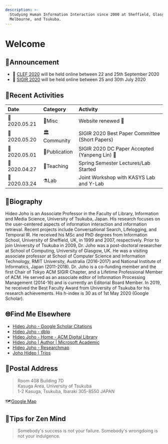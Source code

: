 ```yaml
---
description: >-
  Studying Human Information Interaction since 2000 at Sheffield, Glasgow,
  Melbourne, and Tsukuba.
---
```


# Welcome

## 📢Announcement

* 📆 [CLEF 2020](https://clef2020.clef-initiative.eu/) will be held online between 22 and 25th September 2020
* 📆 [SIGIR 2020](http://sigir.org/sigir2020/) will be held online between 25 and 30th July 2020

## 🐾Recent Activities

| Date | Category | Activity |
| :--- | :--- | :--- |
| 📆2020.05.21 | 🏡Misc | Website renewed 🎊 |
| 📆2020.05.20 | 🏛Community | SIGIR 2020 Best Paper Committee \(Short Papers\) |
| 📆2020.05.01 | 💎Publication | SIGIR 2020 DC Paper Accepted \(Yanpeng Lin\) 🎉 |
| 📆2020.04.27 | 🥋Teaching | Spring Semester Lectures/Lab Started |
| 📆2020.03.24 | ⚗Lab | Joint Workshop with KASYS Lab and Y-Lab |

## 👤Biography

Hideo Joho is an Associate Professor in the Faculty of Library, Information and Media Science, University of Tsukuba, Japan. His research focuses on the user-centered aspects of information interaction and information retrieval. Recent projects include Conversational Search, Lifelogging, and Temporal IR. He received his MSc and PhD degrees from Information School, University of Sheffield, UK, in 1999 and 2007, respectively. Prior to join University of Tsukuba in 2009, Dr. Joho was a post-doctoral researcher at School of Computing, University of Glasgow, UK. He was a visiting associate professor at School of Computer Science and Information Technology, RMIT University, Australia \(2016-2017\) and National Institute of Informatics, Japan \(2011-2018\). Dr. Joho is a co-funding member and the first Chair of Tokyo ACM SIGIR Chapter, and a Lifetime Professional Member of ACM. He served as an associate editor of Information Processing Management \(2014-16\) and is currently an Editorial Board Member. In 2019, he received the Best Faculty Award from University of Tsukuba for his research achievements. His h-index is 30 as of 1st May 2020 \(Google Scholar\).

## 🌐Find Me Elsewhere

* [Hideo Joho - Google Scholar Citations](https://scholar.google.com/citations?user=8W8gwisAAAAJ&hl=en)
* [Hideo Joho - dblp](https://dblp.org/pers/j/Joho:Hideo.html)
* [Hideo Joho - Home - ACM Digital Library](https://dl.acm.org/profile/81100310348)
* [Hideo Joho \| Author \| Microsoft Academic](https://academic.microsoft.com/author/256360013/publication?paperId=1891216533)
* [Hideo Joho - Researchmap](https://researchmap.jp/read0152592/?lang=english)
* [Joho Hideo \| Trios](https://trios.tsukuba.ac.jp/en/researcher/0000002518)

## 📮Postal Address

> Room 408 Building 7D  
> Kasuga Area, University of Tsukuba  
> 1-2 Kasuga, Tsukuba, Ibaraki 305-8550 JAPAN

🗺[Google Map](https://goo.gl/maps/dDG44wSZRfkzSwZM6)

## 🤲Tips for Zen Mind

> Somebody's success is not your failure. Somebody's wrongdoing is not your indulgence.

